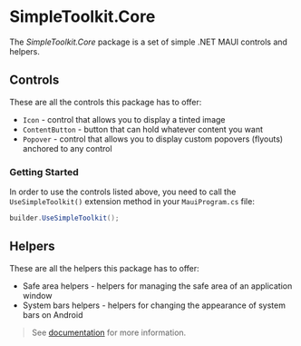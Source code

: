 # SimpleToolkit.Core

The *SimpleToolkit.Core* package is a set of simple .NET MAUI controls and helpers.

## Controls

These are all the controls this package has to offer:

- `Icon` - control that allows you to display a tinted image
- `ContentButton` - button that can hold whatever content you want
- `Popover` - control that allows you to display custom popovers (flyouts) anchored to any control

### Getting Started

In order to use the controls listed above, you need to call the `UseSimpleToolkit()` extension method in your `MauiProgram.cs` file:

```csharp
builder.UseSimpleToolkit();
```

## Helpers

These are all the helpers this package has to offer:

- Safe area helpers - helpers for managing the safe area of an application window
- System bars helpers - helpers for changing the appearance of system bars on Android

> See [documentation](https://github.com/RadekVyM/SimpleToolkit/tree/main/docs/SimpleToolkit.Core) for more information.